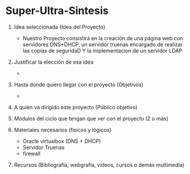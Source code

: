 # Super-Ultra-Sintesis


1. Idea seleccionada (Idea del Proyecto)

   - Nuestro Proyecto consistirá en la creación de una página web con servidores DNS+DHCP, un servidor truenas encargado de realizar las copias de seguridaD Y la implementacion de un servidor LDAP 

2. Justificar la elección de esa idea

   - 

4. Hasta donde quiero llegar con el proyecto (Objetivos)

    -

5. A quién va dirigido este proyecto (Público objetivo)


6. Módulos del ciclo que tengan que ver con el proyecto (2 o más)


7. Materiales necesarios (físicos y lógicos)
   
   - Oracle virtualbox (DNS + DHCP)
   - Servidor Truenas
   - firewall
8. Recursos (Bibliografía, webgrafía, vídeos, cursos o demás multimedia)

